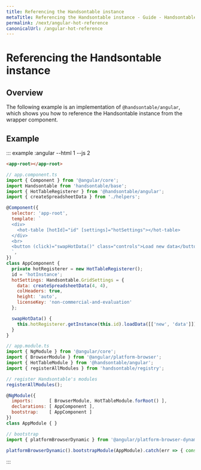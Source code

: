 ```yaml
---
title: Referencing the Handsontable instance
metaTitle: Referencing the Handsontable instance - Guide - Handsontable Documentation
permalink: /next/angular-hot-reference
canonicalUrl: /angular-hot-reference
---
```


# Referencing the Handsontable instance

## Overview
The following example is an implementation of `@handsontable/angular`, which shows you how to reference the Handsontable instance from the wrapper component.

## Example
::: example :angular --html 1 --js 2
```html
<app-root></app-root>
```
```js
// app.component.ts
import { Component } from '@angular/core';
import Handsontable from 'handsontable/base';
import { HotTableRegisterer } from '@handsontable/angular';
import { createSpreadsheetData } from './helpers';

@Component({
  selector: 'app-root',
  template: `
  <div>
    <hot-table [hotId]="id" [settings]="hotSettings"></hot-table>
  </div>
  <br>
  <button (click)="swapHotData()" class="controls">Load new data</button>
  `,
})
class AppComponent {
  private hotRegisterer = new HotTableRegisterer();
  id = 'hotInstance';
  hotSettings: Handsontable.GridSettings = {
    data: createSpreadsheetData(4, 4),
    colHeaders: true,
    height: 'auto',
    licenseKey: 'non-commercial-and-evaluation'
  };

  swapHotData() {
    this.hotRegisterer.getInstance(this.id).loadData([['new', 'data']]);
  }
}

// app.module.ts
import { NgModule } from '@angular/core';
import { BrowserModule } from '@angular/platform-browser';
import { HotTableModule } from '@handsontable/angular';
import { registerAllModules } from 'handsontable/registry';

// register Handsontable's modules
registerAllModules();

@NgModule({
  imports:      [ BrowserModule, HotTableModule.forRoot() ],
  declarations: [ AppComponent ],
  bootstrap:    [ AppComponent ]
})
class AppModule { }

// bootstrap
import { platformBrowserDynamic } from '@angular/platform-browser-dynamic';

platformBrowserDynamic().bootstrapModule(AppModule).catch(err => { console.error(err) });
```
:::

